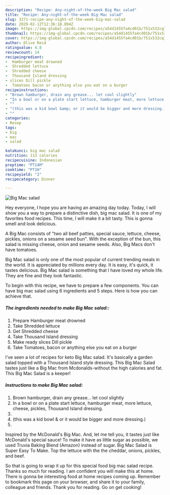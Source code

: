 ```yaml
---
description: "Recipe: Any-night-of-the-week Big Mac salad"
title: "Recipe: Any-night-of-the-week Big Mac salad"
slug: 3271-recipe-any-night-of-the-week-big-mac-salad
date: 2020-02-12T12:36:18.894Z
image: https://img-global.cpcdn.com/recipes/a54d1455fa4cd01b/751x532cq70/big-mac-salad-recipe-main-photo.jpg
thumbnail: https://img-global.cpcdn.com/recipes/a54d1455fa4cd01b/751x532cq70/big-mac-salad-recipe-main-photo.jpg
cover: https://img-global.cpcdn.com/recipes/a54d1455fa4cd01b/751x532cq70/big-mac-salad-recipe-main-photo.jpg
author: Olive Reid
ratingvalue: 4.8
reviewcount: 14
recipeingredient:
-  Hamburger meat drowned
-  Shredded lettuce
-  Shredded cheese
-  Thousand Island dressing
- slices Dill pickle
-  Tomatoes bacon or anything else you eat on a burger
recipeinstructions:
- "Brown hamburger, drain any grease... let cool slightly"
- "In a bowl or on a plate start lettuce, hamburger meat, more lettuce, cheese, pickles, Thousand Island dressing."
- ""
- "(this was a kid bowl &amp; or it would be bigger and more dressing.)"
- ""
categories:
- Resep
tags:
- big
- mac
- salad

katakunci: big mac salad
nutrition: 113 calories
recipecuisine: Indonesian
preptime: "PT14M"
cooktime: "PT1H"
recipeyield: "2"
recipecategory: Dinner

---
```



![Big Mac salad](https://img-global.cpcdn.com/recipes/a54d1455fa4cd01b/751x532cq70/big-mac-salad-recipe-main-photo.jpg)

Hey everyone, I hope you are having an amazing day today. Today, I will show you a way to prepare a distinctive dish, big mac salad. It is one of my favorites food recipes. This time, I will make it a bit tasty. This is gonna smell and look delicious.

A Big Mac consists of &#34;two all beef patties, special sauce, lettuce, cheese, pickles, onions on a sesame seed bun&#34;. With the exception of the bun, this salad is missing cheese, onion and sesame seeds. Also, Big Macs don&#39;t have tomatoes.

Big Mac salad is only one of the most popular of current trending meals in the world. It is appreciated by millions every day. It is easy, it's quick, it tastes delicious. Big Mac salad is something that I have loved my whole life. They are fine and they look fantastic.


To begin with this recipe, we have to prepare a few components. You can have big mac salad using 6 ingredients and 5 steps. Here is how you can achieve that.

##### The ingredients needed to make Big Mac salad::

1. Prepare  Hamburger meat drowned
1. Take  Shredded lettuce
1. Get  Shredded cheese
1. Take  Thousand Island dressing
1. Make ready slices Dill pickle
1. Take  Tomatoes, bacon or anything else you eat on a burger


I&#39;ve seen a lot of recipes for keto Big Mac salad. It&#39;s basically a garden salad topped with a Thousand Island style dressing. This Big Mac Salad tastes just like a Big Mac from Mcdonalds-without the high calories and fat. This Big Mac Salad is a keeper! 

##### Instructions to make Big Mac salad:

1. Brown hamburger, drain any grease... let cool slightly
1. In a bowl or on a plate start lettuce, hamburger meat, more lettuce, cheese, pickles, Thousand Island dressing.
1. 
1. (this was a kid bowl &amp; or it would be bigger and more dressing.)
1. 


Inspired by the McDonald&#39;s Big Mac. And, let me tell you, it tastes just like McDonald&#39;s special sauce! To make it have as little sugar as possible, we used Truvia Baking Blend (Amazon) instead of sugar. Big Mac Salad is Super Easy To Make. Top the lettuce with the the cheddar, onions, pickles, and beef. 

So that is going to wrap it up for this special food big mac salad recipe. Thanks so much for reading. I am confident you will make this at home. There is gonna be interesting food at home recipes coming up. Remember to bookmark this page on your browser, and share it to your family, colleague and friends. Thank you for reading. Go on get cooking!
